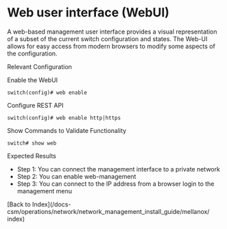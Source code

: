 # Web user interface (WebUI) 

A web-based management user interface provides a visual representation of a subset of the current switch configuration and states. The Web-UI allows for easy access from modern browsers to modify some aspects of the configuration. 

Relevant Configuration 

Enable the WebUI 

```
switch(config)# web enable
```

Configure REST API

``` 
switch(config)# web enable http|https
```

Show Commands to Validate Functionality 

```
switch# show web
```

Expected Results 

* Step 1: You can connect the management interface to a private network
* Step 2: You can enable web-management
* Step 3: You can connect to the IP address from a browser login to the management menu  


[Back to Index](/docs-csm/operations/network/network_management_install_guide/mellanox/
index)

